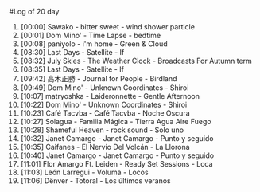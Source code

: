 #Log of 20 day

1. [00:00] Sawako - bitter sweet - wind shower particle
1. [00:01] Dom Mino' - Time Lapse - bedtime
1. [00:08] paniyolo - i'm home - Green & Cloud
1. [08:30] Last Days - Satellite - If
1. [08:32] July Skies - The Weather Clock - Broadcasts For Autumn term
1. [08:35] Last Days - Satellite - If
1. [09:42] 高木正勝 - Journal for People - Birdland
1. [09:49] Dom Mino' - Unknown Coordinates - Shiroi
1. [10:07] matryoshka - Laideronnette - Gentle Afternoon
1. [10:22] Dom Mino' - Unknown Coordinates - Shiroi
1. [10:23] Café Tacvba - Café Tacvba - Noche Oscura
1. [10:27] Solagua - Familia Mágica - Tierra Agua Aire Fuego
1. [10:28] Shameful Heaven - rock sound - Solo uno
1. [10:32] Janet Camargo - Janet Camargo - Punto y seguido
1. [10:35] Caifanes - El Nervio Del Volcán - La Llorona
1. [10:40] Janet Camargo - Janet Camargo - Punto y seguido
1. [11:01] Flor Amargo Ft. Leiden - Ready Set Sessions - Loca
1. [11:03] León Larregui - Voluma - Locos
1. [11:06] Dënver - Totoral - Los últimos veranos

